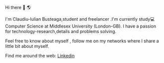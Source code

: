  Hi there  👋  🌎

I'm Claudiu-Iulian Busteaga,student and freelancer .I'm currently study💻 Computer Science at Middlesex University (London-GB).
I have a passion for technology-research,details and problems solving.


Feel free to know about myself , follow me on my networks where I share a little bit about myself.


 Find me around the web:
 [Linkedin](https://www.linkedin.com/in/claudiu-iulian-busteaga/)
